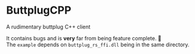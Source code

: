 # ButtplugCPP
A rudimentary buttplug C++ client

It contains bugs and is __very__ far from being feature complete. 🐛  
The `example` depends on `buttplug_rs_ffi.dll` being in the same directory.
